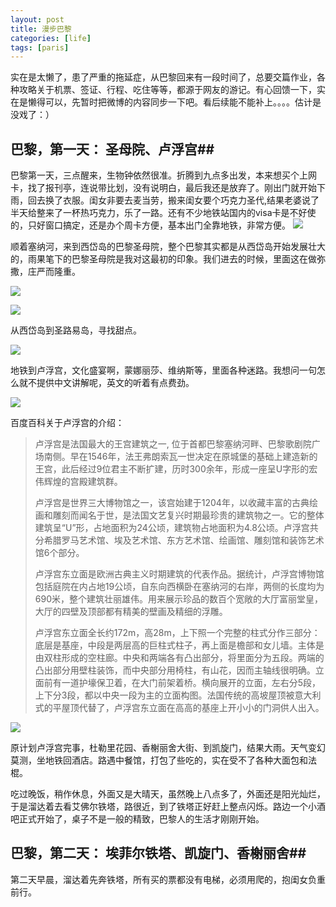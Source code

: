 ```yaml
---
layout: post
title: 漫步巴黎
categories: [life]
tags: [paris]
---
```



实在是太懒了，患了严重的拖延症，从巴黎回来有一段时间了，总要交篇作业，各种攻略关于机票、签证、行程、吃住等等，都源于网友的游记。有心回馈一下，实在是懒得可以，先暂时把微博的内容同步一下吧。看后续能不能补上。。。。估计是没戏了：）

## 巴黎，第一天： 圣母院、卢浮宫##

巴黎第一天，三点醒来，生物钟依然很准。折腾到九点多出发，本来想买个上网卡，找了报刊亭，连说带比划，没有说明白，最后我还是放弃了。刚出门就开始下雨，回去换了衣服。闺女非要去麦当劳，搬来闺女要个巧克力圣代,结果老婆说了半天给整来了一杯热巧克力，乐了一路。还有不少地铁站国内的visa卡是不好使的，只好窗口搞定，还是办个周卡方便，基本出门全靠地铁，非常方便。
![](http://mattma2009.qiniudn.com/20140501pairs%2F1day.jpg)

顺着塞纳河，来到西岱岛的巴黎圣母院，整个巴黎其实都是从西岱岛开始发展壮大的，雨果笔下的巴黎圣母院是我对这最初的印象。我们进去的时候，里面这在做弥撒，庄严而隆重。

![](http://mattma2009.qiniudn.com/20140501pairs%2F1day-2.jpg)

![](http://mattma2009.qiniudn.com/20140501pairs%2F1day-3.jpg)

从西岱岛到圣路易岛，寻找甜点。

![](http://mattma2009.qiniudn.com/20140501pairs%2F1day-4.jpg)

地铁到卢浮宫，文化盛宴啊，蒙娜丽莎、维纳斯等，里面各种迷路。我想问一句怎么就不提供中文讲解呢，英文的听着有点费劲。

![](http://mattma2009.qiniudn.com/20140501pairs%2F1day-5.jpg)

百度百科关于卢浮宫的介绍：

> 卢浮宫是法国最大的王宫建筑之一, 位于首都巴黎塞纳河畔、巴黎歌剧院广场南侧。早在1546年，法王弗朗索瓦一世决定在原城堡的基础上建造新的王宫，此后经过9位君主不断扩建，历时300余年，形成一座呈U字形的宏伟辉煌的宫殿建筑群。
> 
> 卢浮宫是世界三大博物馆之一，该宫始建于1204年，以收藏丰富的古典绘画和雕刻而闻名于世，是法国文艺复兴时期最珍贵的建筑物之一。它的整体建筑呈“U”形，占地面积为24公顷，建筑物占地面积为4.8公顷。卢浮宫共分希腊罗马艺术馆、埃及艺术馆、东方艺术馆、绘画馆、雕刻馆和装饰艺术馆6个部分。
> 
> 卢浮宫东立面是欧洲古典主义时期建筑的代表作品。据统计，卢浮宫博物馆包括庭院在内占地19公顷，自东向西横卧在塞纳河的右岸，两侧的长度均为690米，整个建筑壮丽雄伟。用来展示珍品的数百个宽敞的大厅富丽堂皇，大厅的四壁及顶部都有精美的壁画及精细的浮雕。
> 
> 卢浮宫东立面全长约172m，高28m，上下照一个完整的柱式分作三部分：底层是基座，中段是两层高的巨柱式柱子，再上面是檐部和女儿墙。主体是由双柱形成的空柱廊。中央和两端各有凸出部分，将里面分为五段。两端的凸出部分用壁柱装饰，而中央部分用椅柱，有山花，因而主轴线很明确。立面前有一道护壕保卫着，在大门前架着桥。横向展开的立面，左右分5段，上下分3段，都以中央一段为主的立面构图。法国传统的高坡屋顶被意大利式的平屋顶代替了，卢浮宫东立面在高高的基座上开小小的门洞供人出入。

![](http://mattma2009.qiniudn.com/20140501pairs%2F1day-6.jpg)

原计划卢浮宫完事，杜勒里花园、香榭丽舍大街、到凯旋门，结果大雨。天气变幻莫测，坐地铁回酒店。路遇中餐馆，打包了些吃的，实在受不了各种大面包和法棍。


吃过晚饭，稍作休息，外面又是大晴天，虽然晚上八点多了，外面还是阳光灿烂，于是溜达着去看艾佛尔铁塔，路很近，到了铁塔正好赶上整点闪烁。路边一个小酒吧正式开始了，桌子不是一般的精致，巴黎人的生活才刚刚开始。


## 巴黎，第二天： 埃菲尔铁塔、凯旋门、香榭丽舍##

第二天早晨，溜达着先奔铁塔，所有买的票都没有电梯，必须用爬的，抱闺女负重前行。